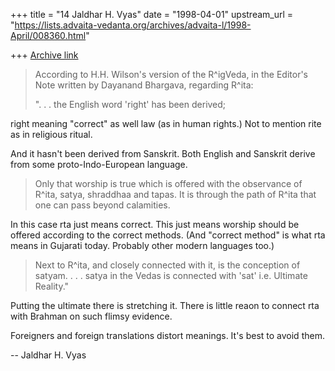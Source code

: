 +++
title = "14 Jaldhar H. Vyas"
date = "1998-04-01"
upstream_url = "https://lists.advaita-vedanta.org/archives/advaita-l/1998-April/008360.html"

+++
[Archive link](https://lists.advaita-vedanta.org/archives/advaita-l/1998-April/008360.html)

>   According to H.H. Wilson's version of the
> R^igVeda, in the Editor's Note written by
> Dayanand Bhargava, regarding R^ita:
>
>   ". . . the English word 'right' has been
> derived;

right meaning "correct" as well law (as in human rights.)  Not to mention
rite as in religious ritual.

And it hasn't been derived from Sanskrit.  Both English and Sanskrit
derive from some proto-Indo-European language.

> Only that worship is true which is offered with
> the observance of R^ita, satya, shraddhaa and
> tapas. It is through the path of R^ita that one
> can pass beyond calamities.

In this case rta just means correct.  This just means worship should be
offered according to the correct methods.  (And "correct method" is what
rta means in Gujarati today.  Probably other modern languages too.)

>   Next to R^ita, and closely connected with it,
> is the conception of satyam. . . . satya in the
> Vedas is connected with 'sat' i.e. Ultimate
> Reality."

Putting the ultimate there is stretching it.  There is little reaon to
connect rta with Brahman on such flimsy evidence.

Foreigners and foreign translations distort meanings.  It's best to avoid
them.

--
Jaldhar H. Vyas <jaldhar at braincells.com>

